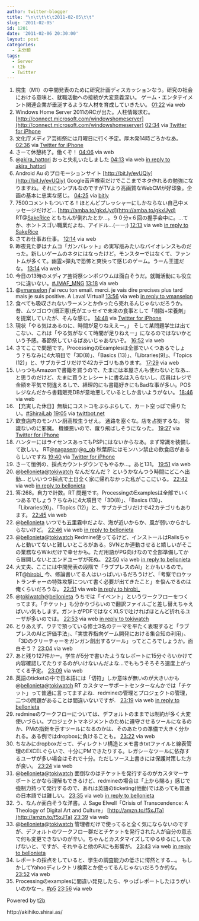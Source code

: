 ```yaml
---
author: twitter-blogger
title: "\n\t\t\t\t2011-02-05\t\t"
slug: '2011-02-05'
id: 1201
date: '2011-02-06 20:30:00'
layout: post
categories:
  - 未分類
tags:
  - Server
  - t2b
  - Twitter
---
```


<div xmlns:georss="http://www.georss.org/georss">

1.  <span><span>院生（M1）の中間発表のために研究計画ディスカッションなう。研究の社会における意味と、就職活動への接続が大変意義深い。 ゲーム・エンタテイメント関連企業が垂涎するような人材を育成していきたい。</span> <span>[<span>01:22</span>](http://twitter.com/o_ob/status/33863129653846016) <span>via web</span></span></span>
2.  <span><span>Windows Home Server 2011のRCが出た。人柱情報求む。 [http://connect.microsoft.com/windowshomeserver](http://connect.microsoft.com/windowshomeserver)</span> <span>[<span>02:34</span>](http://twitter.com/o_ob/status/33881077583978496) <span>via [Twitter for iPhone](http://twitter.com/)</span></span></span>
3.  <span><span>文化庁メディア芸術祭には月曜日に行く予定。厚木発14時ごろかなあ。</span> <span>[<span>02:36</span>](http://twitter.com/o_ob/status/33881531902599168) <span>via [Twitter for iPhone](http://twitter.com/)</span></span></span>
4.  <span><span>さーて休憩終了。働くぞ！</span> <span>[<span>04:06</span>](http://twitter.com/o_ob/status/33904274639425536) <span>via web</span></span></span>
5.  <span><span>@[akira_hattori](http://twitter.com/akira_hattori "akira_hattori") おっと失礼いたしました</span> <span>[<span>04:13</span>](http://twitter.com/o_ob/status/33906052655218689) <span>via web</span> [in reply to akira_hattori](http://twitter.com/akira_hattori/status/33905072324739072)</span></span>
6.  <span><span>Android Au のプロモーションサイト [http://bit.ly/evUQiy](http://bit.ly/evUQiy) Google音声検索だけでここまでネタ作れるの勉強になりますね。それにシンプルなのですがTVより高画質なWebCMが好印象。企画の基本に忠実な感じ。</span> <span>[<span>04:25</span>](http://twitter.com/o_ob/status/33909122642481152) <span>via [bitly](http://bit.ly)</span></span></span>
7.  <span><span>7500コメントもついてる！ほとんどプレッシャーにしかならない自己中メッセージだけど… [http://amba.to/gkxUyd](http://amba.to/gkxUyd) RT@[SakeRice](http://twitter.com/SakeRice "SakeRice") ともちんが倒れたとか...。９０分×６回の握手会中に。...てか、ホントスゴい職業だよね、アイドル...(ーー;)</span> <span>[<span>12:13</span>](http://twitter.com/o_ob/status/34026742951706624) <span>via web</span> [in reply to SakeRice](http://twitter.com/SakeRice/status/34025247132884992)</span></span>
8.  <span><span>さてお仕事お仕事。</span> <span>[<span>12:14</span>](http://twitter.com/o_ob/status/34027195181563904) <span>via web</span></span></span>
9.  <span><span>昨夜見た夢はナムコ「ガンバレット」の実写版みたいなバイオレンスものだった。新しいゲームのネタにはなったけど。モンスターではなくて、ファントムが多くて。幽霊×弾丸で恐怖と爽快って感じのゲーム。うーん王道だな。</span> <span>[<span>13:14</span>](http://twitter.com/o_ob/status/34042140027785217) <span>via web</span></span></span>
10.  <span><span>今日の13時のメディア芸術祭シンポジウムは面白そうだ。就職活動にも役立つに違いない。[#JMAF_MNG](http://twitter.com/search?q=%23JMAF_MNG "#JMAF_MNG")</span> <span>[<span>13:18</span>](http://twitter.com/o_ob/status/34043155158409216) <span>via web</span></span></span>
11.  <span><span>@[vmanselon](http://twitter.com/vmanselon "vmanselon") j'ai recu ton email. merci. je vais dire precises plus tard mais je suis positive. A Laval Virtual!</span> <span>[<span>13:56</span>](http://twitter.com/o_ob/status/34052847192506368) <span>via web</span> [in reply to vmanselon](http://twitter.com/vmanselon/status/27760183987929088)</span></span>
12.  <span><span>食べても吸収されないラーメンとか作ったら売れるんじゃないだろうか。 昔、ムツゴロウ(畑正憲)氏がエッセイで未来の食事として「樹脂+栄養剤」を提案していたが、そんな感じ。</span> <span>[<span>14:48</span>](http://twitter.com/o_ob/status/34065901154209793) <span>via [Twitter for iPhone](http://twitter.com/)</span></span></span>
13.  <span><span>現状「やる気はあるのに、時間が足りねええー。」 そして某問題学生は出てこない、これは「やる気がなくて時間が足りねえー」になるのではないかという予感。春節祭しているばあいじゃあないぞ。</span> <span>[<span>16:52</span>](http://twitter.com/o_ob/status/34096972105252864) <span>via web</span></span></span>
14.  <span><span>さてここで問題です。ProcessingのExamplesは全部でいくつあるでしょう？ちなみに4大項目で「3D(8)」、「Basics (13)」、「Libraries(9)」、「Topics (12)」と、サブカテゴリだけで42カテゴリもあります。</span> <span>[<span>17:29</span>](http://twitter.com/o_ob/status/34106406692982785) <span>via web</span></span></span>
15.  <span><span>いっつもAmazonで書籍を買うので、たまには本屋さんも使わないとなあ…と思うのだけど、たまに買うとレシートに書名は入らないし、店員はレジで金額を平気で間違えるしで、経理的にも書籍好きにもBadな事が多い。POSレジなんだから書籍販売DBが意地悪しているとしか言いようがない。</span> <span>[<span>18:46</span>](http://twitter.com/o_ob/status/34125871455404032) <span>via web</span></span></span>
16.  <span><span>【充実した休日】無駄にコストコをぶらぶらして、カート空っぽで帰りたい。[#ShiraiLab](http://twitter.com/search?q=%23ShiraiLab "#ShiraiLab")</span> <span>[<span>19:05</span>](http://twitter.com/o_ob/status/34130626701430784) <span>via [twittbot.net](http://twittbot.net/)</span></span></span>
17.  <span><span>飲食店内のモンハン厨高校生うぜえ。 通路を塞ぐな。店を占拠するな。 常識ないのに邪魔。 機嫌悪いので、蹴り飛ばしそうになった。</span> <span>[<span>19:27</span>](http://twitter.com/o_ob/status/34136085218983937) <span>via [Twitter for iPhone](http://twitter.com/)</span></span></span>
18.  <span><span>ハンターにはライセンスあってもPSPにはないからなあ。まず常識を装備して欲しい。 RT@[nagasem](http://twitter.com/nagasem "nagasem"):@[o_ob](http://twitter.com/o_ob "o_ob") 秋葉原にはモンハン禁止の飲食店があるらしいですね</span> <span>[<span>19:40</span>](http://twitter.com/o_ob/status/34139424484900864) <span>via [Twitter for iPhone](http://twitter.com/)</span></span></span>
19.  <span><span>さーて恒例の、採点カウントダウンでもやるか…。あと131。</span> <span>[<span>19:51</span>](http://twitter.com/o_ob/status/34142210303729664) <span>via web</span></span></span>
20.  <span><span>@[bellonieta](http://twitter.com/bellonieta "bellonieta")@[tokiwatch](http://twitter.com/tokiwatch "tokiwatch") なんだなんだ？ というかなんつう時間にどこへ出勤… といいつつ採点で土日全く家に帰れなかった私がここにいる。</span> <span>[<span>22:42</span>](http://twitter.com/o_ob/status/34185174451228672) <span>via web</span> [in reply to bellonieta](http://twitter.com/bellonieta/status/34183891665297408)</span></span>
21.  <span><span>答:268。自力で計数。RT 問題です。ProcessingのExamplesは全部でいくつあるでしょう？ちなみに4大項目で「3D(8)」、「Basics (13)」、「Libraries(9)」、「Topics (12)」と、サブカテゴリだけで42カテゴリもあります。</span> <span>[<span>22:45</span>](http://twitter.com/o_ob/status/34185896584548352) <span>via web</span></span></span>
22.  <span><span>@[bellonieta](http://twitter.com/bellonieta "bellonieta") いつでも五里霧中だよな、海が近いからか、風が弱いからかしらないけど。</span> <span>[<span>22:46</span>](http://twitter.com/o_ob/status/34186091674214400) <span>via web</span> [in reply to bellonieta](http://twitter.com/bellonieta/status/34185651364560896)</span></span>
23.  <span><span>@[bellonieta](http://twitter.com/bellonieta "bellonieta")@[tokiwatch](http://twitter.com/tokiwatch "tokiwatch") Redmine使ってるけど、インストールはRailsちゃんと動いてないと難しいところがある。SVNとか連動させると嬉しいがそこの業務ならWikiだけで幸せかも。ただ用語がPG向けなので全部準備してから展開しないとエンドユーザが死ぬ。</span> <span>[<span>22:50</span>](http://twitter.com/o_ob/status/34187040656461824) <span>via web</span> [in reply to bellonieta](http://twitter.com/bellonieta/status/34182096977133568)</span></span>
24.  <span><span>大丈夫、ここには中間発表の段階で「ラブプレスのAI」とかもいるので。RT@[hirobi_](http://twitter.com/hirobi_ "hirobi_") 今、修論書いてる人はいっぱいいるだろうけど、「考察でロケットランチャーの特殊攻撃について書く必要が出てきたこと」を悩んでるのは俺くらいだろうな。</span> <span>[<span>22:51</span>](http://twitter.com/o_ob/status/34187460036526080) <span>via web</span> [in reply to hirobi_](http://twitter.com/hirobi_/status/34187025535991808)</span></span>
25.  <span><span>@[tokiwatch](http://twitter.com/tokiwatch "tokiwatch")@[bellonieta](http://twitter.com/bellonieta "bellonieta") うちでは「イベント」というワークフローをつくってます。「チケット」も分かりづらいので翻訳ファイルごと差し替えちゃえばいい気もします。ガントがPDFではなくXLSで吐ければほとんど折れるユーザが多いのでは。</span> <span>[<span>22:53</span>](http://twitter.com/o_ob/status/34188045557309440) <span>via web</span> [in reply to tokiwatch](http://twitter.com/tokiwatch/status/34187491204407296)</span></span>
26.  <span><span>とりあえず、ウチで預っている修士3名のテーマを平たく表現すると「ラブプレスのAIと評価手法」、「実世界指向ゲーム開発における集合知の利用」、「3Dのクリーチャーをガンガン創出するツール」ってところでしょうか。面白そう？</span> <span>[<span>23:04</span>](http://twitter.com/o_ob/status/34190607715024896) <span>via web</span></span></span>
27.  <span><span>あと残り127件かー。学生が5分で書いたようなレポートに15分ぐらいかけて内容確認してたりするのがいけないんだよな…でももうそろそろ速度上がってくる予定。</span> <span>[<span>23:09</span>](http://twitter.com/o_ob/status/34191843839184896) <span>via web</span></span></span>
28.  <span><span>英語のticketの中で日本語には「切符」しか意味が無いのが大きいかも@[bellonieta](http://twitter.com/bellonieta "bellonieta")@[tokiwatch](http://twitter.com/tokiwatch "tokiwatch") RT カスタマーサポートセンターなんかでは「チケット」って普通に言ってますよね．redmineの管理とプロジェクトの管理，二つの問題があることは間違いないですが．</span> <span>[<span>23:19</span>](http://twitter.com/o_ob/status/34194534913024001) <span>via web</span> [in reply to bellonieta](http://twitter.com/bellonieta/status/34193691971166208)</span></span>
29.  <span><span>redmineのワークフローについては、デフォルトのままでは制約が多く大変使いづらい。プロジェクトマネジメントのために遵守させるツールになるのか、PMの指針を示すツールになるのかは、そのあたりの準備で大きく分かれる。ある例ではdropboxに負けることも。</span> <span>[<span>23:22</span>](http://twitter.com/o_ob/status/34195271055319040) <span>via web</span></span></span>
30.  <span><span>ちなみにdropboxだって、ディレクトリ構造とメモ書きtxtファイルと線表管理のEXCELぐらいで、十分にPMできたりする。レガシーなツールに依存するユーザが多い場合はそれで十分。ただしソース上書きには保護対策した方が良い。</span> <span>[<span>23:24</span>](http://twitter.com/o_ob/status/34195649402503168) <span>via web</span></span></span>
31.  <span><span>@[bellonieta](http://twitter.com/bellonieta "bellonieta")@[tokiwatch](http://twitter.com/tokiwatch "tokiwatch") 面倒なのはチケットを発行するのがカスタマーサポートとかなら理解もできるけど、redmineの場合は「上から賜る」感じで強制力持って発行するので、あれは英語のticketing(他動)ではあっても普通の日本語では難しい。</span> <span>[<span>23:35</span>](http://twitter.com/o_ob/status/34198570722660352) <span>via web</span> [in reply to bellonieta](http://twitter.com/bellonieta/status/34197846160834560)</span></span>
32.  <span><span>う、なんか面白そうな洋書。J. Sage Elwell「Crisis of Transcendence: A Theology of Digital Art and Culture」 [http://amzn.to/f5xJTa](http://amzn.to/f5xJTa)</span> <span>[<span>23:39</span>](http://twitter.com/o_ob/status/34199481465442305) <span>via web</span></span></span>
33.  <span><span>@[bellonieta](http://twitter.com/bellonieta "bellonieta")@[tokiwatch](http://twitter.com/tokiwatch "tokiwatch") 管理者だけで使ってると全く気にならないのですが、デフォルトのワークフロー群だとチケットを発行された人が自分の意志で何も変更できないのが辛い。ちゃんとカスタマイズしてゆるゆるにしてあげないと、ですが、それやると他のPJにも影響が。</span> <span>[<span>23:43</span>](http://twitter.com/o_ob/status/34200493030903808) <span>via web</span> [in reply to bellonieta](http://twitter.com/bellonieta/status/34199937126236162)</span></span>
34.  <span><span>レポートの採点をしていると、学生の調査能力の低さに愕然とする…。 もしかしてYahooディレクトリ検索とか使ってるんじゃないだろうか的な。</span> <span>[<span>23:52</span>](http://twitter.com/o_ob/status/34202708269342721) <span>via web</span></span></span>
35.  <span><span>Processingのexamplesに間違い発見したら、やっぱレポートしたほうがいいのかなー。[#p5](http://twitter.com/search?q=%23p5 "#p5")</span> <span>[<span>23:56</span>](http://twitter.com/o_ob/status/34203876206845952) <span>via web</span></span></span>

</div>

Powered by [t2b](http://t2b.utilz.jp/)

<div>http://akihiko.shirai.as/</div>